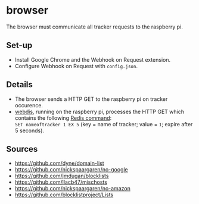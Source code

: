 # browser
The browser must communicate all tracker requests to the raspberry pi.

## Set-up
- Install Google Chrome and the Webhook on Request extension.
- Configure Webhook on Request with `config.json`.

## Details
- The browser sends a HTTP GET to the raspberry pi on tracker occurence.
- [webdis](https://github.com/nicolasff/webdis), running on the raspberry pi, processes the HTTP GET which contains the following [Redis command](https://redis.io/commands/set/):<br>`SET nameoftracker 1 EX 5` (key = name of tracker; value = `1`; expire after 5 seconds).

## Sources
- https://github.com/dyne/domain-list
- https://github.com/nickspaargaren/no-google
- https://github.com/jmdugan/blocklists
- https://github.com/llacb47/mischosts
- https://github.com/nickspaargaren/no-amazon
- https://github.com/blocklistproject/Lists

